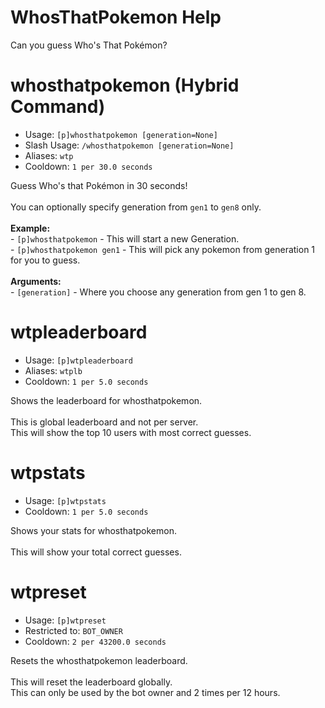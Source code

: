 # WhosThatPokemon Help

Can you guess Who's That Pokémon?

# whosthatpokemon (Hybrid Command)
 - Usage: `[p]whosthatpokemon [generation=None] `
 - Slash Usage: `/whosthatpokemon [generation=None] `
 - Aliases: `wtp`
 - Cooldown: `1 per 30.0 seconds`

Guess Who's that Pokémon in 30 seconds!<br/><br/>You can optionally specify generation from `gen1` to `gen8` only.<br/><br/>**Example:**<br/>- `[p]whosthatpokemon` - This will start a new Generation.<br/>- `[p]whosthatpokemon gen1` - This will pick any pokemon from generation 1 for you to guess.<br/><br/>**Arguments:**<br/>- `[generation]` - Where you choose any generation from gen 1 to gen 8.

# wtpleaderboard
 - Usage: `[p]wtpleaderboard `
 - Aliases: `wtplb`
 - Cooldown: `1 per 5.0 seconds`

Shows the leaderboard for whosthatpokemon.<br/><br/>This is global leaderboard and not per server.<br/>This will show the top 10 users with most correct guesses.

# wtpstats
 - Usage: `[p]wtpstats `
 - Cooldown: `1 per 5.0 seconds`

Shows your stats for whosthatpokemon.<br/><br/>This will show your total correct guesses.

# wtpreset
 - Usage: `[p]wtpreset `
 - Restricted to: `BOT_OWNER`
 - Cooldown: `2 per 43200.0 seconds`

Resets the whosthatpokemon leaderboard.<br/><br/>This will reset the leaderboard globally.<br/>This can only be used by the bot owner and 2 times per 12 hours.


